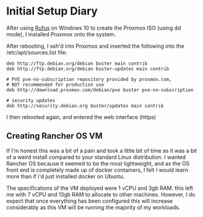 # Initial Setup Diary

After using [Rufus](https://github.com/pbatard/rufus/releases/download/v3.8/rufus-3.8.exe) on Windows 10 to create the Proxmox ISO (using dd mode), I installed Proxmox onto the system.


After rebooting, I ssh'd into Proxmox and inserted the following into the /etc/apt/sources.list file:
```
deb http://ftp.debian.org/debian buster main contrib
deb http://ftp.debian.org/debian buster-updates main contrib

# PVE pve-no-subscription repository provided by proxmox.com,
# NOT recommended for production use
deb http://download.proxmox.com/debian/pve buster pve-no-subscription

# security updates
deb http://security.debian.org buster/updates main contrib
```
I then rebooted again, and entered the web interface (https)

## Creating Rancher OS VM

If I'm honest this was a bit of a pain and took a little bit of time as it was a bit of a weird install compared to your standard Linux distribution. I wanted Rancher OS because it seemed to be the most lightweight, and as the OS front end is completely made up of docker containers, I felt I would learn more than if i'd just installed docker on Ubuntu.

The specifications of the VM deployed were 1 vCPU and 3gb RAM. this left me with 7 vCPU and 13gb RAM to allocate to other machines. However, I do expect that once everything has been configured this will increase considerably as this VM will be running the majority of my workloads.

